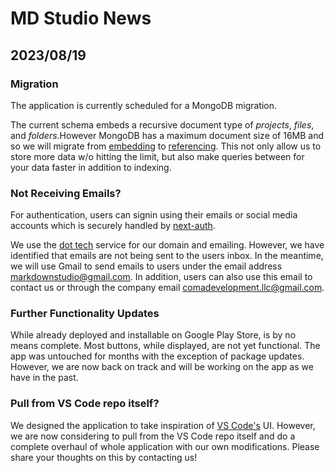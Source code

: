 # MD Studio News

## 2023/08/19

### Migration

The application is currently scheduled for a MongoDB migration.

The current schema embeds a recursive document type of _projects_, _files_, and _folders_.However MongoDB has a maximum document size of 16MB and so we will migrate from [embedding](https://www.mongodb.com/basics/embedded-mongodb) to [referencing](https://www.mongodb.com/docs/manual/reference/database-references/). This not only allow us to store more data w/o hitting the limit, but also make queries between for your data faster in addition to indexing.

### Not Receiving Emails?

For authentication, users can signin using their emails or social media accounts which is securely handled by [next-auth](https://next-auth.js.org/).

We use the [dot tech](https://get.tech/) service for our domain and emailing. However, we have identified that emails are not being sent to the users inbox. In the meantime, we will use Gmail to send emails to users under the email address <markdownstudio@gmail.com>. In addition, users can also use this email to contact us or through the company email <comadevelopment.llc@gmail.com>.

### Further Functionality Updates

While already deployed and installable on Google Play Store, is by no means complete. Most buttons, while displayed, are not yet functional. The app was untouched for months with the exception of package updates. However, we are now back on track and will be working on the app as we have in the past.

### Pull from VS Code repo itself?

We designed the application to take inspiration of [VS Code's](https://code.visualstudio.com/) UI. However, we are now considering to pull from the VS Code repo itself and do a complete overhaul of whole application with our own modifications. Please share your thoughts on this by contacting us!
